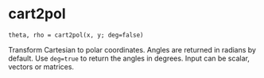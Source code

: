 # cart2pol

```
theta, rho = cart2pol(x, y; deg=false)
```

Transform Cartesian to polar coordinates. Angles are returned in radians by default. Use `deg=true` to return the angles in degrees. Input can be scalar, vectors or matrices.
